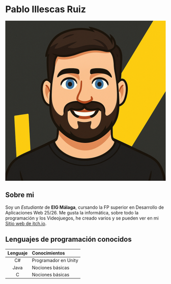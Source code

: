 # Pablo Illescas Ruiz
![](avatar.png)
## Sobre mi
Soy un *Estudiante* de **EIG Málaga**, cursando la FP superior en Desarrollo de Aplicaciones Web 25/26.
Me gusta la informática, sobre todo la programación y los Videojuegos, he creado varios y se pueden ver en mi [Sitio web de itch.io](https://pabloir.itch.io/).

## Lenguajes de programación conocidos
| Lenguaje  | Conocimientos             |
|:---------:|:--------------------------|
| C#        | Programador en Unity      |
| Java      | Nociones básicas          |
| C         | Nociones básicas          |

<!--
**PIRuizEIG/PIRuizEIG** is a ✨ _special_ ✨ repository because its `README.md` (this file) appears on your GitHub profile.

Here are some ideas to get you started:

- 🔭 I’m currently working on ...
- 🌱 I’m currently learning ...
- 👯 I’m looking to collaborate on ...
- 🤔 I’m looking for help with ...
- 💬 Ask me about ...
- 📫 How to reach me: ...
- 😄 Pronouns: ...
- ⚡ Fun fact: ...
-->
